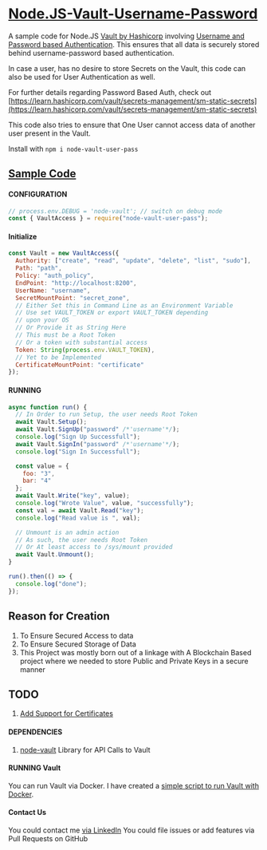 # [Node.JS-Vault-Username-Password](https://github.com/pratikpc/Node.JS-Vault-Username-Password)

A sample code for Node.JS [Vault by Hashicorp](https://www.hashicorp.com/products/vault) involving [Username and Password based Authentication](https://learn.hashicorp.com/vault/secrets-management/sm-static-secrets#step-1-enable-kv-secrets-engine). This ensures that all data is securely stored behind username-password based authentication.

In case a user, has no desire to store Secrets on the Vault, this code can also be used for User Authentication as well.

For further details regarding Password Based Auth, check out [https://learn.hashicorp.com/vault/secrets-management/sm-static-secrets](https://learn.hashicorp.com/vault/secrets-management/sm-static-secrets)

This code also tries to ensure that One User cannot access data of another user present in the Vault.

Install with
`npm i node-vault-user-pass `

## [Sample Code](samples/index.js)

#### CONFIGURATION

```javascript
// process.env.DEBUG = 'node-vault'; // switch on debug mode
const { VaultAccess } = require("node-vault-user-pass");
```

#### Initialize

```javascript
const Vault = new VaultAccess({
  Authority: ["create", "read", "update", "delete", "list", "sudo"],
  Path: "path",
  Policy: "auth_policy",
  EndPoint: "http://localhost:8200",
  UserName: "username",
  SecretMountPoint: "secret_zone",
  // Either Set this in Command Line as an Environment Variable
  // Use set VAULT_TOKEN or export VAULT_TOKEN depending
  // upon your OS
  // Or Provide it as String Here
  // This must be a Root Token
  // Or a token with substantial access
  Token: String(process.env.VAULT_TOKEN),
  // Yet to be Implemented
  CertificateMountPoint: "certificate"
});
```

#### RUNNING

```javascript
async function run() {
  // In Order to run Setup, the user needs Root Token
  await Vault.Setup();
  await Vault.SignUp("password" /*'username'*/);
  console.log("Sign Up Successfull");
  await Vault.SignIn("password" /*'username'*/);
  console.log("Sign In Successfull");

  const value = {
    foo: "3",
    bar: "4"
  };
  await Vault.Write("key", value);
  console.log("Wrote Value", value, "successfully");
  const val = await Vault.Read("key");
  console.log("Read value is ", val);

  // Unmount is an admin action
  // As such, the user needs Root Token
  // Or At least access to /sys/mount provided
  await Vault.Unmount();
}

run().then(() => {
  console.log("done");
});
```

## Reason for Creation

1. To Ensure Secured Access to data
2. To Ensure Secured Storage of Data
3. This Project was mostly born out of a linkage with A Blockchain Based project where we needed to store Public and Private Keys in a secure manner

## TODO

1. [Add Support for Certificates](https://www.vaultproject.io/api-docs/secret/pki/)

#### DEPENDENCIES

1. [node-vault](https://www.npmjs.com/package/node-vault "node-vault") Library for API Calls to Vault

#### RUNNING Vault

You can run Vault via Docker. I have created a [simple script to run Vault with Docker](https://github.com/pratikpc/Docker-Common-Configs/blob/master/Vault%20Docker%20Starter.bat).

#### Contact Us

You could contact me [via LinkedIn](https://www.linkedin.com/in/pratik-chowdhury-889bb2183/ "via LinkedIn")
You could file issues or add features via Pull Requests on GitHub
